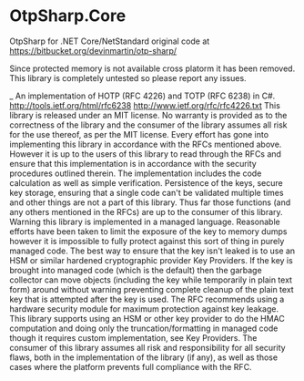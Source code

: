 # OtpSharp.Core
OtpSharp for .NET Core/NetStandard original code at https://bitbucket.org/devinmartin/otp-sharp/
 
Since protected memory is not available cross platorm it has been removed.
This library is completely untested so please report any issues.
 
_
An implementation of HOTP (RFC 4226) and TOTP (RFC 6238) in C#.
http://tools.ietf.org/html/rfc6238
http://www.ietf.org/rfc/rfc4226.txt
This library is released under an MIT license. No warranty is provided as to the correctness of the library and the consumer of the library assumes all risk for the use thereof, as per the MIT license.
Every effort has gone into implementing this library in accordance with the RFCs mentioned above. However it is up to the users of this library to read through the RFCs and ensure that this implementation is in accordance with the security procedures outlined therein.
The implementation includes the code calculation as well as simple verification. Persistence of the keys, secure key storage, ensuring that a single code can't be validated multiple times and other things are not a part of this library. Thus far those functions (and any others mentioned in the RFCs) are up to the consumer of this library.
Warning this library is implemented in a managed language. Reasonable efforts have been taken to limit the exposure of the key to memory dumps however it is impossible to fully protect against this sort of thing in purely managed code. The best way to ensure that the key isn't leaked is to use an HSM or similar hardened cryptographic provider Key Providers. If the key is brought into managed code (which is the default) then the garbage collector can move objects (including the key while temporarily in plain text form) around without warning preventing complete cleanup of the plain text key that is attempted after the key is used.
The RFC recommends using a hardware security module for maximum protection against key leakage. This library supports using an HSM or other key provider to do the HMAC computation and doing only the truncation/formatting in managed code though it requires custom implementation, see Key Providers. The consumer of this library assumes all risk and responsibility for all security flaws, both in the implementation of the library (if any), as well as those cases where the platform prevents full compliance with the RFC.
